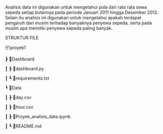 Analisis data ini digunakan untuk mengetahui pola dari rata rata sewa sepeda setiap bulannya pada periode Januari 2011 hingga Desember 2012.
Selain itu analisis ini digunakan untuk mengetahui apakah terdapat pengaruh dari musim terhadap banyaknya penyewa sepeda, serta pada musim apa memiliki penyewa sepeda paling banyak. 


STRUKTUR FILE

📦proyek1

 ┣ 📂Dashboard
	
 ┃ ┣ 📜dashboard.py
 
 ┃ ┗ 📜requirements.txt
 
 ┗ 📂Data
 
 ┃ ┣ 📜day.csv
 
 ┃ ┣ 📜hour.csv
 
 ┃ ┣ 📜Proyek_analisis_data.ipynb
 
 ┃ ┗ 📜README.md

